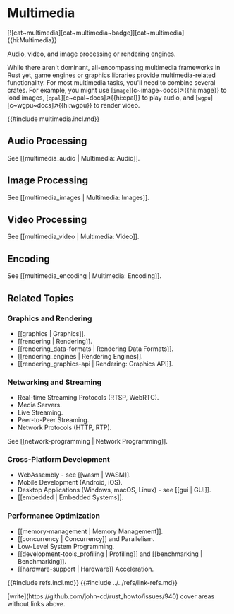 # Multimedia

[![cat~multimedia][cat~multimedia~badge]][cat~multimedia]{{hi:Multimedia}}

Audio, video, and image processing or rendering engines.

While there aren't dominant, all-encompassing multimedia frameworks in Rust yet, game engines or graphics libraries provide multimedia-related functionality. For most multimedia tasks, you'll need to combine several crates. For example, you might use [`image`][c~image~docs]↗{{hi:image}} to load images, [`cpal`][c~cpal~docs]↗{{hi:cpal}} to play audio, and [`wgpu`][c~wgpu~docs]↗{{hi:wgpu}} to render video.

{{#include multimedia.incl.md}}

## Audio Processing

See [[multimedia_audio | Multimedia: Audio]].

## Image Processing

See [[multimedia_images | Multimedia: Images]].

## Video Processing

See [[multimedia_video | Multimedia: Video]].

## Encoding

See [[multimedia_encoding | Multimedia: Encoding]].

## Related Topics

### Graphics and Rendering

- [[graphics | Graphics]].
- [[rendering | Rendering]].
- [[rendering_data-formats | Rendering Data Formats]].
- [[rendering_engines | Rendering Engines]].
- [[rendering_graphics-api | Rendering: Graphics API]].

### Networking and Streaming

- Real-time Streaming Protocols (RTSP, WebRTC).
- Media Servers.
- Live Streaming.
- Peer-to-Peer Streaming.
- Network Protocols (HTTP, RTP).

See [[network-programming | Network Programming]].

### Cross-Platform Development

- WebAssembly - see [[wasm | WASM]].
- Mobile Development (Android, iOS).
- Desktop Applications (Windows, macOS, Linux) - see [[gui | GUI]].
- [[embedded | Embedded Systems]].

### Performance Optimization

- [[memory-management | Memory Management]].
- [[concurrency | Concurrency]] and Parallelism.
- Low-Level System Programming.
- [[development-tools_profiling | Profiling]] and [[benchmarking | Benchmarking]].
- [[hardware-support | Hardware]] Acceleration.

{{#include refs.incl.md}}
{{#include ../../refs/link-refs.md}}

<div class="hidden">
[write](https://github.com/john-cd/rust_howto/issues/940)
cover areas without links above.
</div>
